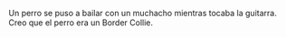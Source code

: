 Un perro se puso a bailar con un muchacho mientras tocaba la guitarra. Creo que el perro era un Border Collie.
